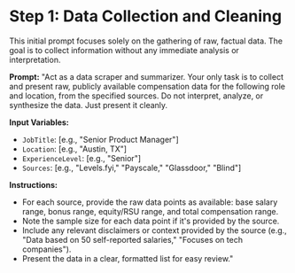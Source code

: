 # Step 1: Data Collection and Cleaning

This initial prompt focuses solely on the gathering of raw, factual data. The goal is to collect information without any immediate analysis or interpretation.

**Prompt:** "Act as a data scraper and summarizer. Your only task is to collect and present raw, publicly available compensation data for the following role and location, from the specified sources. Do not interpret, analyze, or synthesize the data. Just present it cleanly.

**Input Variables:**
* `JobTitle`: [e.g., "Senior Product Manager"]
* `Location`: [e.g., "Austin, TX"]
* `ExperienceLevel`: [e.g., "Senior"]
* `Sources`: [e.g., "Levels.fyi," "Payscale," "Glassdoor," "Blind"]

**Instructions:**
* For each source, provide the raw data points as available: base salary range, bonus range, equity/RSU range, and total compensation range.
* Note the sample size for each data point if it's provided by the source.
* Include any relevant disclaimers or context provided by the source (e.g., "Data based on 50 self-reported salaries," "Focuses on tech companies").
* Present the data in a clear, formatted list for easy review."
